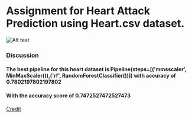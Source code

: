 # Assignment for Heart Attack Prediction using Heart.csv dataset.

![Alt text](https://github.com/AMMARHAFIZ8/heart_assignment/blob/main/Figure%202022-06-21%20192035%20sex.png)







### Discussion
#### The best pipeline for this heart dataset is Pipeline(steps=[('mmsscaler', MinMaxScaler()),('rf', RandomForestClassifier())]) with accuracy of 0.7802197802197802
#### With the accuracy score of 0.7472527472527473





[Credit  ](http://archive.ics.uci.edu/ml/datasets/Heart+Disease)
